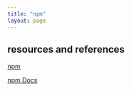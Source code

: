 ```yaml
---
title: "npm"
layout: page
---
```


## resources and references

[npm](https://www.npmjs.com/)

[npm Docs](https://docs.npmjs.com/)
